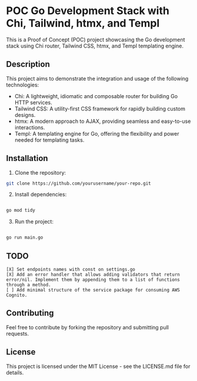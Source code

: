 # POC Go Development Stack with Chi, Tailwind, htmx, and Templ

This is a Proof of Concept (POC) project showcasing the Go development stack using Chi router, Tailwind CSS, htmx, and Templ templating engine.

## Description

This project aims to demonstrate the integration and usage of the following technologies:
- Chi: A lightweight, idiomatic and composable router for building Go HTTP services.
- Tailwind CSS: A utility-first CSS framework for rapidly building custom designs.
- htmx: A modern approach to AJAX, providing seamless and easy-to-use interactions.
- Templ: A templating engine for Go, offering the flexibility and power needed for templating tasks.

## Installation

1. Clone the repository:
```bash
git clone https://github.com/yourusername/your-repo.git
```
2. Install dependencies:


```bash

go mod tidy
```

3. Run the project:

```bash

go run main.go
```

## TODO
    [X] Set endpoints names with const on settings.go
    [X] Add an error handler that allows adding validators that return error/nil. Implement them by appending them to a list of functions through a method.
    [ ] Add minimal structure of the service package for consuming AWS Cognito.

## Contributing

Feel free to contribute by forking the repository and submitting pull requests.
## License

This project is licensed under the MIT License - see the LICENSE.md file for details.
